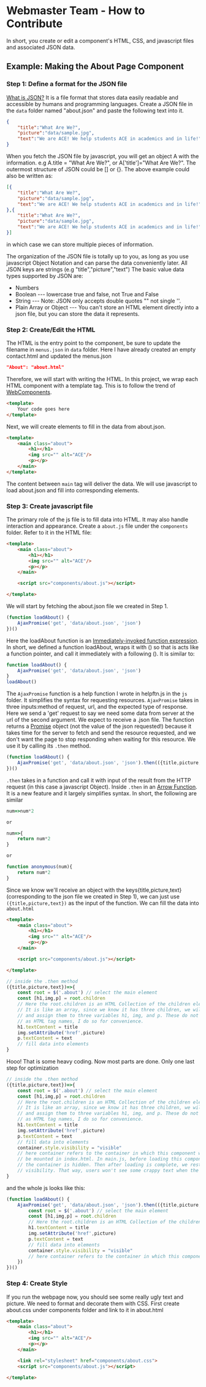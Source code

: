 # Webmaster Team - How to Contribute

In short, you create or edit a component's HTML, CSS, and javascript files and associated JSON data.

## Example: Making the About Page Component

### Step 1: Define a format for the JSON file

[What is JSON?](www.json.org) It is a file format that stores data easily readable and accessible by humans and programming languages.
Create a JSON file in the <code>data</code> folder named "about.json" and paste the following text into it.
```JSON
{
    "title":"What Are We?",
    "picture":"data/sample.jpg",
    "text":"We are ACE! We help students ACE in academics and in life!"
}
```
When you fetch the JSON file by javascript, you will get an object A with the information. e.g A.title = "What Are We?", or A['title']="What Are We?".
The outermost structure of JSON could be [] or {}. The above example could also be written as:
```JSON
[{
    "title":"What Are We?",
    "picture":"data/sample.jpg",
    "text":"We are ACE! We help students ACE in academics and in life!"
},{
    "title":"What Are We?",
    "picture":"data/sample.jpg",
    "text":"We are ACE! We help students ACE in academics and in life!"
}]
```
in which case we can store multiple pieces of information.

The organization of the JSON file is totally up to you, as long as you use javascript Object Notation and can parse the data conveniently later. 
All JSON keys are strings (e.g "title","picture","text")
The basic value data types supported by JSON are:
- Numbers
- Boolean --- lowercase true and false, not True and False
- String --- Note: JSON only accepts double quotes "" not single ''.
- Plain Array or Object --- You can't store an HTML element directly into a json file, but you can store the data it represents.

### Step 2: Create/Edit the HTML
The HTML is the entry point to the component, be sure to update the filename in <code>menus.json</code> in <code>data</code> folder.
Here I have already created an empty contact.html and updated the menus.json
```JSON
"About": "about.html"
```
Therefore, we will start with writing the HTML.
In this project, we wrap each HTML component with a template tag. This is to follow the trend of [WebComponents](http://webcomponents.org/).
```HTML
<template>
    Your code goes here
</template>
```
Next, we will create elements to fill in the data from about.json.
```HTML
<template>
    <main class="about">
        <h1></h1>
        <img src="" alt="ACE"/>
        <p></p>
    </main>
</template>
```
The content between <code>main</code> tag will deliver the data. We will use javascript to load about.json and fill into corresponding elements.

### Step 3: Create javascript file
The primary role of the js file is to fill data into HTML. It may also handle interaction and appearance.
Create a <code>about.js</code> file under the <code>components</code> folder. Refer to it in the HTML file:
```HTML
<template>
    <main class="about">
        <h1></h1>
        <img src="" alt="ACE"/>
        <p></p>
    </main>

    <script src="components/about.js"></script>

</template>
```
We will start by fetching the about.json file we created in Step 1.
```javascript
(function loadAbout() {
    AjaxPromise('get', 'data/about.json', 'json')
})()
```
Here the loadAbout function is an [Immediately-invoked function expression](http://benalman.com/news/2010/11/immediately-invoked-function-expression/). In short, we defined a function loadAbout, wraps it with () so that is acts like a function pointer, and call it immediately with a following (). It is similar to:
```javascript
function loadAbout() {
    AjaxPromise('get', 'data/about.json', 'json')
}
loadAbout()
```
The <code>AjaxPromise</code> function is a help function I wrote in <cpde>helpftn.js</cpde> in the <code>js</code> folder. It simplifies the syntax for requesting resources. <code>AjaxPromise</code> takes in three inputs:method of request, url, and the expected type of response. Here we send a 'get' request to say we need some data from server at the url of the second argument. We expect to receive a .json file. The function returns a [Promise](https://spring.io/understanding/javascript-promises) object (not the value of the json requested!) because it takes time for the server to fetch and send the resource requested, and we don't want the page to stop responding when waiting for this resource. We use it by calling its <code>.then</code> method.
```javascript
(function loadAbout() {
    AjaxPromise('get', 'data/about.json', 'json').then(({title,picture,text})=>{})
})()
```
<code>.then</code> takes in a function and call it with input of the result from the HTTP request (in this case a javascript Object). Inside <code>.then</code> in an [Arrow Function](https://developer.mozilla.org/en/docs/Web/javascript/Reference/Functions/Arrow_functions). It is a new feature and it largely simplifies syntax. In short, the following are similar
```javascript
num=>num*2

or

num=>{
    return num*2
}

or

function anonymous(num){
    return num*2
}
```
Since we know we'll receive an object with the keys{title,picture,text} (corresponding to the json file we created in Step 1), we can just use <code>({title,picture,text})</code> as the input of the function. We can fill the data into <code>about.html</code>
```HTML
<template>
    <main class="about">
        <h1></h1>
        <img src="" alt="ACE"/>
        <p></p>
    </main>

    <script src="components/about.js"></script>

</template>
```
```javascript
// inside the .then method
({title,picture,text})=>{
    const root = $('.about') // select the main element
    const [h1,img,p] = root.children
    // Here the root.children is an HTML Collection of the children elements of root. 
    // It is like an array, since we know it has three children, we will pre decompose it
    // and assign them to three variables h1, img, and p. These do not have to be the same
    // as HTML tag names, I do so for convenience.
    h1.textContent = title
    img.setAttribute('href',picture)
    p.textContent = text
    // fill data into elements
}
```
Hooo! That is some heavy coding. Now most parts are done. Only one last step for optimization
```javascript
// inside the .then method
({title,picture,text})=>{
    const root = $('.about') // select the main element
    const [h1,img,p] = root.children
    // Here the root.children is an HTML Collection of the children elements of root. 
    // It is like an array, since we know it has three children, we will pre decompose it
    // and assign them to three variables h1, img, and p. These do not have to be the same
    // as HTML tag names, I do so for convenience.
    h1.textContent = title
    img.setAttribute('href',picture)
    p.textContent = text
    // fill data into elements
    container.style.visibility = "visible"
    // here container refers to the container in which this component will 
    // be mounted in index.html. In main.js, before loading this components,
    // the container is hidden. Then after loading is complete, we restore its
    // visibility. That way, users won't see some crappy text when the components is in the middle of loading.
}
```
and the whole js looks like this:
```javascript
(function loadAbout() {
    AjaxPromise('get', 'data/about.json', 'json').then(({title,picture,text})=>{
        const root = $('.about') // select the main element
        const [h1,img,p] = root.children
        // Here the root.children is an HTML Collection of the children elements of root. It is like an array, since we know it has three children, we will pre decompose it and assign them to three variables h1, img, and p. These do not have to be the same as HTML tag names, I do so form convenience.
        h1.textContent = title
        img.setAttribute('href',picture)
        p.textContent = text
        // fill data into elements
        container.style.visibility = "visible"
        // here container refers to the container in which this component will be mounted in index.html. In main.js, before loading this components, the container is hidden. Then after loading is complete, we restore its visibility. That way, users won't see some crappy text when the components is in the middle of loading.
    })
})()
```
### Step 4: Create Style
If you run the webpage now, you should see some really ugly text and picture. We need to format and decorate them with CSS. First create about.css under components folder and link to it in about.html
```HTML
<template>
    <main class="about">
        <h1></h1>
        <img src="" alt="ACE"/>
        <p></p>
    </main>

    <link rel="stylesheet" href="components/about.css">
    <script src="components/about.js"></script>

</template>
```
